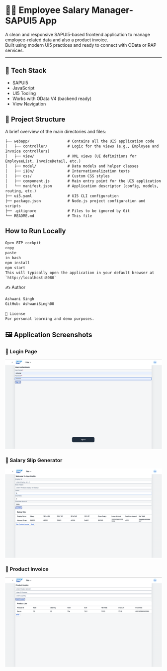# 👨‍💼 Employee Salary Manager- SAPUI5 App

A clean and responsive SAPUI5-based frontend application to manage employee-related data and also a product invoice.  
Built using modern UI5 practices and ready to connect with OData or RAP services.

---

## 🔧 Tech Stack

- SAPUI5
- JavaScript
- UI5 Tooling
- Works with OData V4 (backend ready)
- View Navigation 

## 📂 Project Structure

A brief overview of the main directories and files:

```EmployUi/
├── webapp/                 # Contains all the UI5 application code
│   ├── controller/         # Logic for the views (e.g., Employee and Invoice controllers)
│   ├── view/               # XML views (UI definitions for EmployeeList, InvoiceDetail, etc.)
│   ├── model/              # Data models and helper classes
│   ├── i18n/               # Internationalization texts
│   ├── css/                # Custom CSS styles
│   ├── component.js        # Main entry point for the UI5 application
│   └── manifest.json       # Application descriptor (config, models, routing, etc.)
├── ui5.yaml                # UI5 CLI configuration
├── package.json            # Node.js project configuration and scripts
├── .gitignore              # Files to be ignored by Git
└── README.md               # This file 
```


## How to Run Locally
```
Open BTP cockpit
copy
paste
in bash
npm install
npm start
This will typically open the application in your default browser at `http://localhost:8080`
```

✍️ Author
```
Ashwani Singh
GitHub: AshwaniSingh00

📜 License
For personal learning and demo purposes.
```
## 🖼️ Application Screenshots

### 🔐 Login Page
![Login](./webapp/screenshots/login.png)
### 💼 Salary Slip Generator
![Salary](./webapp/screenshots/EmpPayroll.png)

### 🧾 Product Invoice
![Invoice](./webapp/screenshots/Invoice.png)
